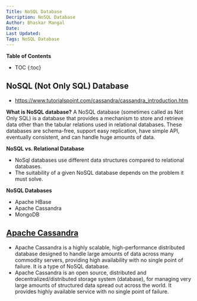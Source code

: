 ```yaml
---
Title: NoSQL Database
Decription: NoSQL Database
Author: Bhaskar Mangal
Date: 
Last Updated: 
Tags: NoSQL Database
---
```


**Table of Contents**
* TOC
{:toc}


## NoSQL (Not Only SQL) Database
- https://www.tutorialspoint.com/cassandra/cassandra_introduction.htm

**What is NoSQL database?**
A NoSQL database (sometimes called as Not Only SQL) is a database that provides a mechanism to store and retrieve data other than the tabular relations used in relational databases. These databases are schema-free, support easy replication, have simple API, eventually consistent, and can handle huge amounts of data.

**NoSQL vs. Relational Database**
- NoSql databases use different data structures compared to relational databases.
- The suitability of a given NoSQL database depends on the problem it must solve.

**NoSQL Databases**
- Apache HBase
- Apache Cassandra
- MongoDB

## [Apache Cassandra](http://cassandra.apache.org/)
- Apache Cassandra is a highly scalable, high-performance distributed database designed to handle large amounts of data across many commodity servers, providing high availability with no single point of failure. It is a type of NoSQL database.
- Apache Cassandra is an open source, distributed and decentralized/distributed storage system (database), for managing very large amounts of structured data spread out across the world. It provides highly available service with no single point of failure.
